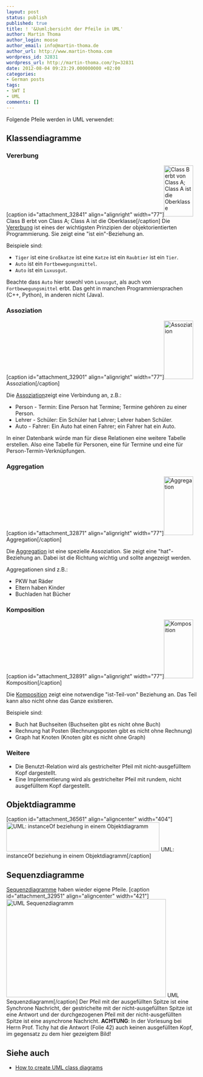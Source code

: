 ```yaml
---
layout: post
status: publish
published: true
title: ! '&Uuml;bersicht der Pfeile in UML'
author: Martin Thoma
author_login: moose
author_email: info@martin-thoma.de
author_url: http://www.martin-thoma.com
wordpress_id: 32831
wordpress_url: http://martin-thoma.com/?p=32831
date: 2012-08-04 09:23:29.000000000 +02:00
categories:
- German posts
tags:
- SWT I
- UML
comments: []
---
```

Folgende Pfeile werden in UML verwendet:
<h2>Klassendiagramme</h2>
<h3>Vererbung</h3>
[caption id="attachment_32841" align="alignright" width="77"]<a href="http://martin-thoma.com/wp-content/uploads/2012/07/UML-vererbung.png"><img class="size-full wp-image-32841 " title="Class B erbt von Class A; Class A ist die Oberklasse" src="http://martin-thoma.com/wp-content/uploads/2012/07/UML-vererbung.png" alt="Class B erbt von Class A; Class A ist die Oberklasse" width="77" height="135" /></a> Class B erbt von Class A; Class A ist die Oberklasse[/caption]
Die <a href="http://de.wikipedia.org/wiki/Vererbung_(Programmierung)">Vererbung</a> ist eines der wichtigsten Prinzipien der objektorientierten Programmierung. Sie zeigt eine "ist ein"-Beziehung an.

Beispiele sind:
<ul>
  <li><code>Tiger</code> ist eine <code>Gro&szlig;katze</code> ist eine <code>Katze</code> ist ein <code>Raubtier</code> ist ein <code>Tier</code>.</li>
  <li><code>Auto</code> ist ein <code>Fortbewegungsmittel</code>.</li>
  <li><code>Auto</code> ist ein <code>Luxusgut</code>.</li>
</ul>

Beachte dass <code>Auto</code> hier sowohl von <code>Luxusgut</code>, als auch von <code>Fortbewegungsmittel</code> erbt. Das geht in manchen Programmiersprachen (C++, Python), in anderen nicht (Java). 

<h3>Assoziation</h3>
[caption id="attachment_32901" align="alignright" width="77"]<a href="http://martin-thoma.com/wp-content/uploads/2012/07/UML-assoziation.png"><img class="size-full wp-image-32901 " title="Assoziation" src="http://martin-thoma.com/wp-content/uploads/2012/07/UML-assoziation.png" alt="Assoziation" width="77" height="154" /></a> Assoziation[/caption]

Die <a href="http://de.wikipedia.org/wiki/Assoziation_(UML)">Assoziation</a>zeigt eine Verbindung an, z.B.:
<ul>
	<li>Person - Termin: Eine Person hat Termine; Termine geh&ouml;ren zu einer Person.</li>
	<li>Lehrer - Sch&uuml;ler: Ein Sch&uuml;ler hat Lehrer; Lehrer haben Sch&uuml;ler.</li>
	<li>Auto - Fahrer: Ein Auto hat einen Fahrer; ein Fahrer hat ein Auto.</li>
</ul>
In einer Datenbank w&uuml;rde man f&uuml;r diese Relationen eine weitere Tabelle erstellen. Also eine Tabelle f&uuml;r Personen, eine f&uuml;r Termine und eine f&uuml;r Person-Termin-Verkn&uuml;pfungen.
<h3>Aggregation</h3>
[caption id="attachment_32871" align="alignright" width="77"]<a href="http://martin-thoma.com/wp-content/uploads/2012/07/UML-aggregation.png"><img class="size-full wp-image-32871 " title="Aggregation" src="http://martin-thoma.com/wp-content/uploads/2012/07/UML-aggregation.png" alt="Aggregation" width="77" height="155" /></a> Aggregation[/caption]

Die <a href="http://de.wikipedia.org/wiki/Assoziation_(UML)#Aggregation">Aggregation</a> ist eine spezielle Assoziation. Sie zeigt eine "hat"-Beziehung an. Dabei ist die Richtung wichtig und sollte angezeigt werden.

Aggregationen sind z.B.:
<ul>
	<li>PKW hat R&auml;der</li>
	<li>Eltern haben Kinder</li>
	<li>Buchladen hat B&uuml;cher</li>
</ul>
<h3>Komposition</h3>
[caption id="attachment_32891" align="alignright" width="77"]<a href="http://martin-thoma.com/wp-content/uploads/2012/07/UML-komposition.png"><img class="size-full wp-image-32891 " title="Komposition" src="http://martin-thoma.com/wp-content/uploads/2012/07/UML-komposition.png" alt="Komposition" width="77" height="155" /></a> Komposition[/caption]

Die <a href="http://de.wikipedia.org/wiki/Komposition_(UML)#Komposition">Komposition</a> zeigt eine notwendige "ist-Teil-von" Beziehung an. Das Teil kann also nicht ohne das Ganze existieren.

Beispiele sind:
<ul>
	<li>Buch hat Buchseiten (Buchseiten gibt es nicht ohne Buch)</li>
	<li>Rechnung hat Posten (Rechnungsposten gibt es nicht ohne Rechnung)</li>
	<li>Graph hat Knoten (Knoten gibt es nicht ohne Graph)</li>
</ul>

<h3>Weitere</h3>
<ul>
  <li>Die Benutzt-Relation wird als gestrichelter Pfeil mit nicht-ausgef&uuml;lltem Kopf dargestellt.</li>
  <li>Eine Implementierung wird als gestrichelter Pfeil mit rundem, nicht ausgef&uuml;lltem Kopf dargestellt.</li>
</ul>

<h2>Objektdiagramme</h2>
[caption id="attachment_36561" align="aligncenter" width="404"]<a href="http://martin-thoma.com/wp-content/uploads/2012/07/objektdiagramm-instance-of.png"><img src="http://martin-thoma.com/wp-content/uploads/2012/07/objektdiagramm-instance-of.png" alt="UML: instanceOf beziehung in einem Objektdiagramm" title="UML: instanceOf beziehung in einem Objektdiagramm" width="404" height="77" class="size-full wp-image-36561" /></a> UML: instanceOf beziehung in einem Objektdiagramm[/caption]

<h2>Sequenzdiagramme</h2>
<a href="http://de.wikipedia.org/wiki/Sequenzdiagramm">Sequenzdiagramme</a> haben wieder eigene Pfeile. 
[caption id="attachment_32951" align="aligncenter" width="421"]<a href="http://martin-thoma.com/wp-content/uploads/2012/07/sequenzdiagram.png"><img src="http://martin-thoma.com/wp-content/uploads/2012/07/sequenzdiagram.png" alt="UML Sequenzdiagramm" title="UML Sequenzdiagramm" width="421" height="259" class="size-full wp-image-32951" /></a> UML Sequenzdiagramm[/caption]
Der Pfeil mit der ausgef&uuml;llten Spitze ist eine Synchrone Nachricht, der gestrichelte mit der nicht-ausgef&uuml;llten Spitze ist eine Antwort  und der durchgezogenen Pfeil mit der nicht-ausgef&uuml;llten Spitze ist eine asynchrone Nachricht.
<strong>ACHTUNG</strong>: In der Vorlesung bei Herrn Prof. Tichy hat die Antwort (Folie 42) auch keinen ausgef&uuml;llten Kopf, im gegensatz zu dem hier gezeigtem Bild!

<h2>Siehe auch</h2>
<ul>
	<li><a title="How to create UML class diagrams" href="http://martin-thoma.com/how-to-create-uml-class-diagrams/">How to create UML class diagrams</a></li>
</ul>
